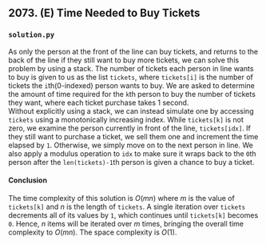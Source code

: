 ## 2073. (E) Time Needed to Buy Tickets

### `solution.py`
As only the person at the front of the line can buy tickets, and returns to the back of the line if they still want to buy more tickets, we can solve this problem by using a stack. The number of tickets each person in line wants to buy is given to us as the list `tickets`, where `tickets[i]` is the number of tickets the `i`th(0-indexed) person wants to buy. We are asked to determine the amount of time required for the `k`th person to buy the number of tickets they want, where each ticket purchase takes 1 second.  
Without explicitly using a stack, we can instead simulate one by accessing `tickets` using a monotonically increasing index. While `tickets[k]` is not zero, we examine the person currently in front of the line, `tickets[idx]`. If they still want to purchase a ticket, we sell them one and increment the time elapsed by `1`. Otherwise, we simply move on to the next person in line. We also apply a modulus operation to `idx` to make sure it wraps back to the `0`th person after the `len(tickets)-1`th person is given a chance to buy a ticket.  

#### Conclusion
The time complexity of this solution is $O(mn)$ where $m$ is the value of `tickets[k]` and $n$ is the length of `tickets`. A single iteration over `tickets` decrements all of its values by `1`, which continues until `tickets[k]` becomes `0`. Hence, $n$ items will be iterated over $m$ times, bringing the overall time complexity to $O(mn)$. The space complexity is $O(1)$.  
  

